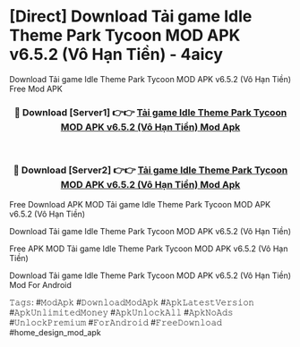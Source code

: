 # [Direct] Download Tải game Idle Theme Park Tycoon MOD APK v6.5.2 (Vô Hạn Tiền) - 4aicy
Download Tải game Idle Theme Park Tycoon MOD APK v6.5.2 (Vô Hạn Tiền) Free Mod APK

<div align="center">
<h3>🔴 Download [Server1] 👉👉 <a href="https://apk-comot.site?title=Tải_game_Idle_Theme_Park_Tycoon_MOD_APK_v6.5.2_(Vô_Hạn_Tiền)">Tải game Idle Theme Park Tycoon MOD APK v6.5.2 (Vô Hạn Tiền) Mod Apk</a></h3><br>

<h3>🔴 Download [Server2] 👉👉 <a href="https://apk-comot.site?title=Tải_game_Idle_Theme_Park_Tycoon_MOD_APK_v6.5.2_(Vô_Hạn_Tiền)">Tải game Idle Theme Park Tycoon MOD APK v6.5.2 (Vô Hạn Tiền) Mod Apk</a></h3>
</div>


Free Download APK MOD Tải game Idle Theme Park Tycoon MOD APK v6.5.2 (Vô Hạn Tiền)

Download Tải game Idle Theme Park Tycoon MOD APK v6.5.2 (Vô Hạn Tiền) 

Free APK MOD Tải game Idle Theme Park Tycoon MOD APK v6.5.2 (Vô Hạn Tiền) 

Download Tải game Idle Theme Park Tycoon MOD APK v6.5.2 (Vô Hạn Tiền) Mod For Android

𝚃𝚊𝚐𝚜: #𝙼𝚘𝚍𝙰𝚙𝚔 #𝙳𝚘𝚠𝚗𝚕𝚘𝚊𝚍𝙼𝚘𝚍𝙰𝚙𝚔 #𝙰𝚙𝚔𝙻𝚊𝚝𝚎𝚜𝚝𝚅𝚎𝚛𝚜𝚒𝚘𝚗 #𝙰𝚙𝚔𝚄𝚗𝚕𝚒𝚖𝚒𝚝𝚎𝚍𝙼𝚘𝚗𝚎𝚢 #𝙰𝚙𝚔𝚄𝚗𝚕𝚘𝚌𝚔𝙰𝚕𝚕 #𝙰𝚙𝚔𝙽𝚘𝙰𝚍𝚜 #𝚄𝚗𝚕𝚘𝚌𝚔𝙿𝚛𝚎𝚖𝚒𝚞𝚖 #𝙵𝚘𝚛𝙰𝚗𝚍𝚛𝚘𝚒𝚍 #𝙵𝚛𝚎𝚎𝙳𝚘𝚠𝚗𝚕𝚘𝚊𝚍 #home_design_mod_apk